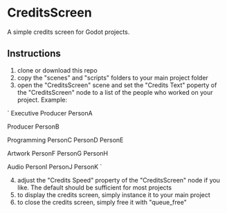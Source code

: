 # CreditsScreen
A simple credits screen for Godot projects.


## Instructions
1. clone or download this repo
2. copy the "scenes" and "scripts" folders to your main project folder
3. open the "CreditsScreen" scene and set the "Credits Text" poperty of the
"CreditsScreen" node to a list of the people who worked on your project. Example:

`
Executive Producer
PersonA

Producer
PersonB

Programming
PersonC
PersonD
PersonE

Artwork
PersonF
PersonG
PersonH

Audio
PersonI
PersonJ
PersonK
`

4. adjust the "Credits Speed" property of the "CreditsScreen" node if you like. The
default should be sufficient for most projects
5. to display the credits screen, simply instance it to your main project
6. to close the credits screen, simply free it with "queue_free"
